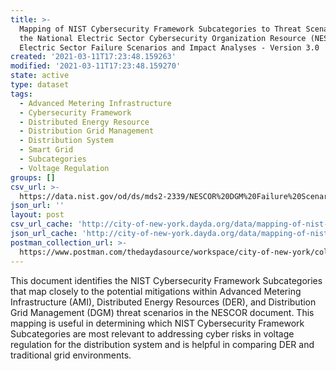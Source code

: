 ```yaml
---
title: >-
  Mapping of NIST Cybersecurity Framework Subcategories to Threat Scenarios from
  the National Electric Sector Cybersecurity Organization Resource (NESCOR)
  Electric Sector Failure Scenarios and Impact Analyses - Version 3.0
created: '2021-03-11T17:23:48.159263'
modified: '2021-03-11T17:23:48.159270'
state: active
type: dataset
tags:
  - Advanced Metering Infrastructure
  - Cybersecurity Framework
  - Distributed Energy Resource
  - Distribution Grid Management
  - Distribution System
  - Smart Grid
  - Subcategories
  - Voltage Regulation
groups: []
csv_url: >-
  https://data.nist.gov/od/ds/mds2-2339/NESCOR%20DGM%20Failure%20Scenarios_CSF%20Subcategories.csv
json_url: ''
layout: post
csv_url_cache: 'http://city-of-new-york.dayda.org/data/mapping-of-nist-cybersecurity.csv'
json_url_cache: 'http://city-of-new-york.dayda.org/data/mapping-of-nist-cybersecurity.json'
postman_collection_url: >-
  https://www.postman.com/thedaydasource/workspace/city-of-new-york/collection/15909983-f7efbd7a-9afd-4d3e-98c6-dd11de9a77cc
---
```

This document identifies the NIST Cybersecurity Framework Subcategories that map closely to the potential mitigations within Advanced Metering Infrastructure (AMI), Distributed Energy Resources (DER), and Distribution Grid Management (DGM) threat scenarios in the NESCOR document.  This mapping is useful in determining which NIST Cybersecurity Framework Subcategories are most relevant to addressing cyber risks in voltage regulation for the distribution system and is helpful in comparing DER and traditional grid environments.
